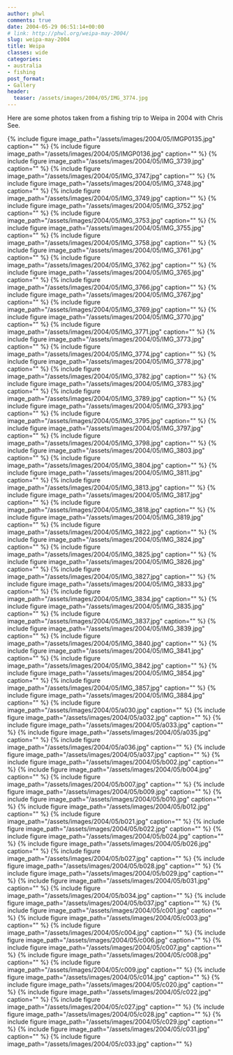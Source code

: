 ```yaml
---
author: phwl
comments: true
date: 2004-05-29 06:51:14+00:00
# link: http://phwl.org/weipa-may-2004/
slug: weipa-may-2004
title: Weipa
classes: wide
categories:
- australia
- fishing
post_format:
- Gallery
header:
  teaser: /assets/images/2004/05/IMG_3774.jpg
---
```


Here are some photos taken from a fishing trip to Weipa in 2004 with Chris See.

{% include figure image_path="/assets/images/2004/05/IMGP0135.jpg" caption="" %}
{% include figure image_path="/assets/images/2004/05/IMGP0136.jpg" caption="" %}
{% include figure image_path="/assets/images/2004/05/IMG_3739.jpg" caption="" %}
{% include figure image_path="/assets/images/2004/05/IMG_3747.jpg" caption="" %}
{% include figure image_path="/assets/images/2004/05/IMG_3748.jpg" caption="" %}
{% include figure image_path="/assets/images/2004/05/IMG_3749.jpg" caption="" %}
{% include figure image_path="/assets/images/2004/05/IMG_3752.jpg" caption="" %}
{% include figure image_path="/assets/images/2004/05/IMG_3753.jpg" caption="" %}
{% include figure image_path="/assets/images/2004/05/IMG_3755.jpg" caption="" %}
{% include figure image_path="/assets/images/2004/05/IMG_3758.jpg" caption="" %}
{% include figure image_path="/assets/images/2004/05/IMG_3761.jpg" caption="" %}
{% include figure image_path="/assets/images/2004/05/IMG_3762.jpg" caption="" %}
{% include figure image_path="/assets/images/2004/05/IMG_3765.jpg" caption="" %}
{% include figure image_path="/assets/images/2004/05/IMG_3766.jpg" caption="" %}
{% include figure image_path="/assets/images/2004/05/IMG_3767.jpg" caption="" %}
{% include figure image_path="/assets/images/2004/05/IMG_3769.jpg" caption="" %}
{% include figure image_path="/assets/images/2004/05/IMG_3770.jpg" caption="" %}
{% include figure image_path="/assets/images/2004/05/IMG_3771.jpg" caption="" %}
{% include figure image_path="/assets/images/2004/05/IMG_3773.jpg" caption="" %}
{% include figure image_path="/assets/images/2004/05/IMG_3774.jpg" caption="" %}
{% include figure image_path="/assets/images/2004/05/IMG_3778.jpg" caption="" %}
{% include figure image_path="/assets/images/2004/05/IMG_3782.jpg" caption="" %}
{% include figure image_path="/assets/images/2004/05/IMG_3783.jpg" caption="" %}
{% include figure image_path="/assets/images/2004/05/IMG_3789.jpg" caption="" %}
{% include figure image_path="/assets/images/2004/05/IMG_3793.jpg" caption="" %}
{% include figure image_path="/assets/images/2004/05/IMG_3795.jpg" caption="" %}
{% include figure image_path="/assets/images/2004/05/IMG_3797.jpg" caption="" %}
{% include figure image_path="/assets/images/2004/05/IMG_3798.jpg" caption="" %}
{% include figure image_path="/assets/images/2004/05/IMG_3803.jpg" caption="" %}
{% include figure image_path="/assets/images/2004/05/IMG_3804.jpg" caption="" %}
{% include figure image_path="/assets/images/2004/05/IMG_3811.jpg" caption="" %}
{% include figure image_path="/assets/images/2004/05/IMG_3813.jpg" caption="" %}
{% include figure image_path="/assets/images/2004/05/IMG_3817.jpg" caption="" %}
{% include figure image_path="/assets/images/2004/05/IMG_3818.jpg" caption="" %}
{% include figure image_path="/assets/images/2004/05/IMG_3819.jpg" caption="" %}
{% include figure image_path="/assets/images/2004/05/IMG_3822.jpg" caption="" %}
{% include figure image_path="/assets/images/2004/05/IMG_3824.jpg" caption="" %}
{% include figure image_path="/assets/images/2004/05/IMG_3825.jpg" caption="" %}
{% include figure image_path="/assets/images/2004/05/IMG_3826.jpg" caption="" %}
{% include figure image_path="/assets/images/2004/05/IMG_3827.jpg" caption="" %}
{% include figure image_path="/assets/images/2004/05/IMG_3833.jpg" caption="" %}
{% include figure image_path="/assets/images/2004/05/IMG_3834.jpg" caption="" %}
{% include figure image_path="/assets/images/2004/05/IMG_3835.jpg" caption="" %}
{% include figure image_path="/assets/images/2004/05/IMG_3837.jpg" caption="" %}
{% include figure image_path="/assets/images/2004/05/IMG_3839.jpg" caption="" %}
{% include figure image_path="/assets/images/2004/05/IMG_3840.jpg" caption="" %}
{% include figure image_path="/assets/images/2004/05/IMG_3841.jpg" caption="" %}
{% include figure image_path="/assets/images/2004/05/IMG_3842.jpg" caption="" %}
{% include figure image_path="/assets/images/2004/05/IMG_3854.jpg" caption="" %}
{% include figure image_path="/assets/images/2004/05/IMG_3857.jpg" caption="" %}
{% include figure image_path="/assets/images/2004/05/IMG_3884.jpg" caption="" %}
{% include figure image_path="/assets/images/2004/05/a030.jpg" caption="" %}
{% include figure image_path="/assets/images/2004/05/a032.jpg" caption="" %}
{% include figure image_path="/assets/images/2004/05/a033.jpg" caption="" %}
{% include figure image_path="/assets/images/2004/05/a035.jpg" caption="" %}
{% include figure image_path="/assets/images/2004/05/a036.jpg" caption="" %}
{% include figure image_path="/assets/images/2004/05/a037.jpg" caption="" %}
{% include figure image_path="/assets/images/2004/05/b002.jpg" caption="" %}
{% include figure image_path="/assets/images/2004/05/b004.jpg" caption="" %}
{% include figure image_path="/assets/images/2004/05/b007.jpg" caption="" %}
{% include figure image_path="/assets/images/2004/05/b009.jpg" caption="" %}
{% include figure image_path="/assets/images/2004/05/b010.jpg" caption="" %}
{% include figure image_path="/assets/images/2004/05/b012.jpg" caption="" %}
{% include figure image_path="/assets/images/2004/05/b021.jpg" caption="" %}
{% include figure image_path="/assets/images/2004/05/b022.jpg" caption="" %}
{% include figure image_path="/assets/images/2004/05/b024.jpg" caption="" %}
{% include figure image_path="/assets/images/2004/05/b026.jpg" caption="" %}
{% include figure image_path="/assets/images/2004/05/b027.jpg" caption="" %}
{% include figure image_path="/assets/images/2004/05/b028.jpg" caption="" %}
{% include figure image_path="/assets/images/2004/05/b029.jpg" caption="" %}
{% include figure image_path="/assets/images/2004/05/b031.jpg" caption="" %}
{% include figure image_path="/assets/images/2004/05/b034.jpg" caption="" %}
{% include figure image_path="/assets/images/2004/05/b037.jpg" caption="" %}
{% include figure image_path="/assets/images/2004/05/c001.jpg" caption="" %}
{% include figure image_path="/assets/images/2004/05/c003.jpg" caption="" %}
{% include figure image_path="/assets/images/2004/05/c004.jpg" caption="" %}
{% include figure image_path="/assets/images/2004/05/c006.jpg" caption="" %}
{% include figure image_path="/assets/images/2004/05/c007.jpg" caption="" %}
{% include figure image_path="/assets/images/2004/05/c008.jpg" caption="" %}
{% include figure image_path="/assets/images/2004/05/c009.jpg" caption="" %}
{% include figure image_path="/assets/images/2004/05/c014.jpg" caption="" %}
{% include figure image_path="/assets/images/2004/05/c020.jpg" caption="" %}
{% include figure image_path="/assets/images/2004/05/c022.jpg" caption="" %}
{% include figure image_path="/assets/images/2004/05/c027.jpg" caption="" %}
{% include figure image_path="/assets/images/2004/05/c028.jpg" caption="" %}
{% include figure image_path="/assets/images/2004/05/c029.jpg" caption="" %}
{% include figure image_path="/assets/images/2004/05/c031.jpg" caption="" %}
{% include figure image_path="/assets/images/2004/05/c033.jpg" caption="" %}
